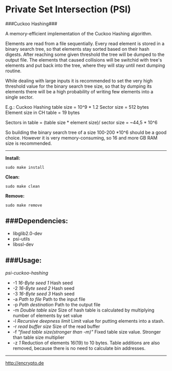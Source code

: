# Private Set Intersection (PSI)
###Cuckoo Hashing###


A memory-efficient implementation of the Cuckoo Hashing algorithm.

Elements are read from a file sequentially. Every read element is stored in a 
binary search tree, so that elements stay sorted based on their hash digests. 
After reaching some given threshold the tree will be dumped to the output file. 
The elements that caused collisions will be switchid with tree's elements and 
put back into the tree, where they will stay until next dumping routine.

While dealing with large inputs it is recommended to set the very high 
threshold value for the binary search tree size, so that by dumping its elements 
there will be a high probability of writing few elements into a single sector.

E.g.:
Cuckoo Hashing table size = 10^9 * 1.2
Sector size = 512 bytes
Element size in CH table = 19 bytes

Sectors in table = (table size * element size)/ sector size = ~44,5 * 10^6

So building the binary search tree of a size 100-200 *10^6 should be a good 
choice. However it is very memory-consuming, so 16 and more GB RAM size is 
recommended.

---
__Install:__
```
sudo make install
```
__Clean:__ 
```
sudo make clean
```

__Remove:__ 
```
sudo make remove
```

###Dependencies: 
---
* libglib2.0-dev 
* psi-utils
* libssl-dev

###Usage:
---
_psi-cuckoo-hashing_ 
* -1 _16-Byte seed 1_ Hash seed
* -2 _16-Byte seed 2_ Hash seed
* -3 _16-Byte seed 3_ Hash seed
* -a _Path to file_ Path to the input file
* -p _Path destination_ Path to the output file
* -m _Double table size_ Size of hash table is calculated by multiplying 
number of elements by set value
* -l _Recursive deepness limit_ Limit value for putting elements into a stash.
* -r _read buffer size_ Size of the read buffer
* -f _"fixed table size(stronger than -m)"_ Fixed table size value. 
Stronger than table size multiplier
* -z _1_ Reduction of elements 16(19) to 10 bytes. Table additions are also 
removed, because there is no need to calculate bin addresses.

---
http://encrypto.de